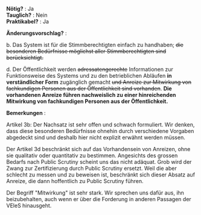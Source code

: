 **Nötig?** : Ja </br>
**Tauglich?** : Nein </br>
**Praktikabel?** : Ja </br>

**Änderungsvorschlag?** :

b. Das System ist für die Stimmberechtigten einfach zu handhaben; ~~die besonderen Bedürfnisse möglichst aller Stimmberechtigten sind berücksichtigt.~~ 

d. Der Öffentlichkeit werden ~~adressatengerechte~~ Informationen zur Funktionsweise des Systems und zu den betrieblichen Abläufen **in verständlicher Form** zugänglich gemacht ~~und Anreize zur Mitwirkung von fachkundigen Personen aus der Öffentlichkeit sind vorhanden~~. **Die vorhandenen Anreize führen nachweislich zu einer hinreichenden Mitwirkung von fachkundigen Personen aus der Öffentlichkeit.**

**Bemerkungen** :

Artikel 3b: Der Nachsatz ist sehr offen und schwach formuliert. Wir denken, dass diese besonderen Bedürfnisse ohnehin durch verschiedene Vorgaben abgedeckt sind und deshalb hier nicht explizit erwähnt werden müssen.

Der Artikel 3d beschränkt sich auf das Vorhandensein von Anreizen, ohne sie qualitativ oder quantitativ zu bestimmen. Angesichts des grossen Bedarfs nach Public Scrutiny scheint uns das nicht adäquat. Grob wird der Zwang zur Zertifizierung durch Public Scrutiny ersetzt. Weil die aber schlecht zu messen und zu beweisen ist, beschränkt sich dieser Absatz auf Anreize, die dann hoffentlich zu Public Scrutiny führen. 

Der Begriff "Mitwirkung" ist sehr stark. Wir sprechen uns dafür aus, ihn beizubehalten, auch wenn er über die Forderung in anderen Passagen der VEleS hinausgeht.
